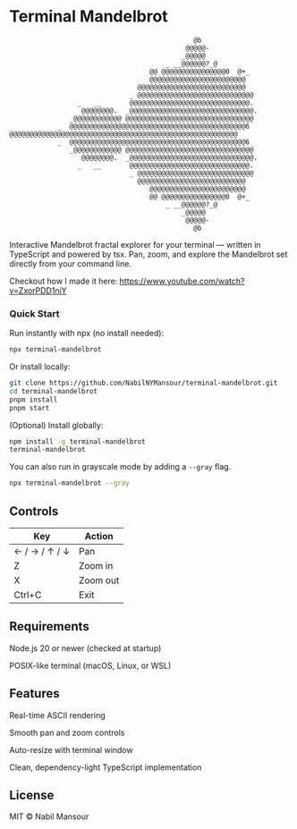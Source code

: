 # Terminal Mandelbrot
```
                                              @b                       
                                            @@@@@-                     
                                           _@@@@@                      
                                       _ __@@@@@@?_@                   
                                   @@ @@@@@@@@@@@@@@@@0  @+_           
                                   @@@@@@@@@@@@@@@@@@@@@@@@            
                                @@@@@@@@@@@@@@@@@@@@@@@@@@@            
                              _ @@@@@@@@@@@@@@@@@@@@@@@@@@@@@          
                 _   __       @@@@@@@@@@@@@@@@@@@@@@@@@@@@@@.          
                  @@@@@@@@.  _@@@@@@@@@@@@@@@@@@@@@@@@@@@@@@@.         
               _@@@@@@@@@@@@ @@@@@@@@@@@@@@@@@@@@@@@@@@@@@@@@          
            _  @@@@@@@@@@@@@@@@@@@@@@@@@@@@@@@@@@@@@@@@@@@@6           
@@@@@@@@@@@@@@@@@@@@@@@@@@@@@@@@@@@@@@@@@@@@@@@@@@@@@@@@@              
            _  @@@@@@@@@@@@@@@@@@@@@@@@@@@@@@@@@@@@@@@@@@@@6           
               _@@@@@@@@@@@@ @@@@@@@@@@@@@@@@@@@@@@@@@@@@@@@@          
                  @@@@@@@@.  _@@@@@@@@@@@@@@@@@@@@@@@@@@@@@@@.         
                 _   __       @@@@@@@@@@@@@@@@@@@@@@@@@@@@@@.          
                              _ @@@@@@@@@@@@@@@@@@@@@@@@@@@@@          
                                @@@@@@@@@@@@@@@@@@@@@@@@@@@            
                                   @@@@@@@@@@@@@@@@@@@@@@@@            
                                   @@ @@@@@@@@@@@@@@@@0  @+_           
                                       _ __@@@@@@?_@                   
                                           _@@@@@                      
                                            @@@@@-                     
                                              @b                            
```

Interactive Mandelbrot fractal explorer for your terminal — written in TypeScript and powered by tsx.
Pan, zoom, and explore the Mandelbrot set directly from your command line.

Checkout how I made it here: https://www.youtube.com/watch?v=ZxorPDD1niY

### Quick Start

Run instantly with npx (no install needed):
```bash
npx terminal-mandelbrot
```

Or install locally:
``` bash
git clone https://github.com/NabilNYMansour/terminal-mandelbrot.git
cd terminal-mandelbrot
pnpm install
pnpm start
```

(Optional) Install globally:
```bash
npm install -g terminal-mandelbrot
terminal-mandelbrot
```

You can also run in grayscale mode by adding a `--gray` flag.
```bash
npx terminal-mandelbrot --gray
```

## Controls
| Key           | Action   |
| ------------- | -------- |
| ← / → / ↑ / ↓ | Pan      |
| Z             | Zoom in  |
| X             | Zoom out |
| Ctrl+C        | Exit     |

## Requirements

Node.js 20 or newer (checked at startup)

POSIX-like terminal (macOS, Linux, or WSL)

## Features

Real-time ASCII rendering

Smooth pan and zoom controls

Auto-resize with terminal window

Clean, dependency-light TypeScript implementation

## License
MIT © Nabil Mansour
